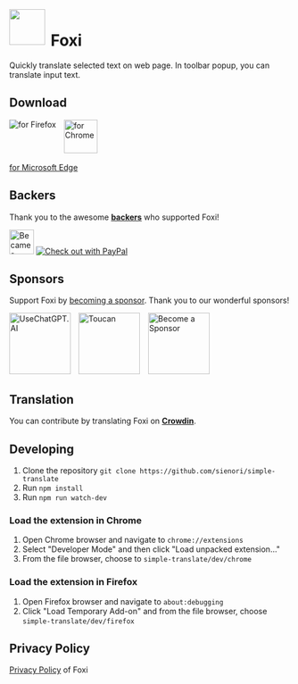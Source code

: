 <img src="https://raw.githubusercontent.com/sienori/simple-translate/master/src/icons/64.png" align="left" height="64px" style="margin-inline-end:10px">

# Foxi

Quickly translate selected text on web page. In toolbar popup, you can translate input text.

## Download

[<img src="https://raw.githubusercontent.com/sienori/simple-translate/master/other/promotion/badges/firefox.png" align="left" alt="for Firefox">](https://addons.mozilla.org/firefox/addon/simple-translate/)
&ensp;
[<img src="https://raw.githubusercontent.com/sienori/simple-translate/master/other/promotion/badges/chrome.png" alt="for Chrome" height="60px">](https://chrome.google.com/webstore/detail/simple-translate/ibplnjkanclpjokhdolnendpplpjiace)

[for Microsoft Edge](https://microsoftedge.microsoft.com/addons/detail/cllnohpbfenopiakdcjmjcbaeapmkcdl)

## Backers

Thank you to the awesome **[backers](https://github.com/sienori/simple-translate/blob/master/BACKERS.md)** who supported Foxi!

[<img src="https://raw.githubusercontent.com/sienori/simple-translate/master/other/promotion/badges/patreon.png" alt="Became a Patreon" height="44px">](https://www.patreon.com/sienori)
[<img src="https://raw.githubusercontent.com/sienori/simple-translate/master/other/promotion/badges/paypal.png" alt="Check out with PayPal">](https://www.paypal.me/sienoriExt)

## Sponsors

Support Foxi by [becoming a sponsor](https://www.patreon.com/join/sienori). Thank you to our wonderful sponsors!

[<img src="https://raw.githubusercontent.com/sienori/simple-translate/master/docs/img/usechatgpt_1000_440.png" alt="UseChatGPT.AI" height=110px align="left">](https://www.usechatgpt.ai/install?ref=simpletranslate)
&ensp;
[<img src="https://raw.githubusercontent.com/sienori/simple-translate/master/docs/img/toucan.png" alt="Toucan" height=110px>](https://jointoucan.com/partners/tab-session-manager)
&ensp;
[<img src="https://raw.githubusercontent.com/sienori/simple-translate/master/docs/img/becomeSponsor.png" alt="Become a Sponsor" height=110px>](https://www.patreon.com/join/sienori)

## Translation

You can contribute by translating Foxi on **[Crowdin](https://crowdin.com/project/simple-translate)**.

## Developing

1. Clone the repository `git clone https://github.com/sienori/simple-translate`
2. Run `npm install`
3. Run `npm run watch-dev`

### Load the extension in Chrome

1. Open Chrome browser and navigate to `chrome://extensions`
2. Select "Developer Mode" and then click "Load unpacked extension..."
3. From the file browser, choose to `simple-translate/dev/chrome`

### Load the extension in Firefox

1. Open Firefox browser and navigate to `about:debugging`
2. Click "Load Temporary Add-on" and from the file browser, choose `simple-translate/dev/firefox`

## Privacy Policy

[Privacy Policy](https://simple-translate.sienori.com/privacy-policy) of Foxi

